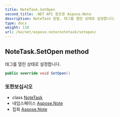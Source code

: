 ```yaml
---
title: NoteTask.SetOpen
second_title: .NET API 참조용 Aspose.Note
description: NoteTask 방법. 태그를 열린 상태로 설정합니다.
type: docs
weight: 110
url: /ko/net/aspose.note/notetask/setopen/
---
```

## NoteTask.SetOpen method

태그를 열린 상태로 설정합니다.

```csharp
public override void SetOpen()
```

### 또한보십시오

* class [NoteTask](../)
* 네임스페이스 [Aspose.Note](../../notetask/)
* 집회 [Aspose.Note](../../../)


